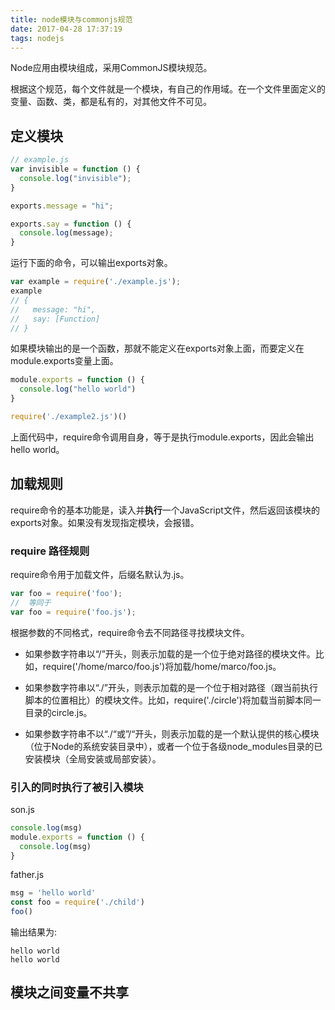```yaml
---
title: node模块与commonjs规范
date: 2017-04-28 17:37:19
tags: nodejs
---
```



Node应用由模块组成，采用CommonJS模块规范。

根据这个规范，每个文件就是一个模块，有自己的作用域。在一个文件里面定义的变量、函数、类，都是私有的，对其他文件不可见。

## 定义模块

```javascript
// example.js
var invisible = function () {
  console.log("invisible");
}

exports.message = "hi";

exports.say = function () {
  console.log(message);
}
```

运行下面的命令，可以输出exports对象。

```javascript
var example = require('./example.js');
example
// {
//   message: "hi",
//   say: [Function]
// }
```

如果模块输出的是一个函数，那就不能定义在exports对象上面，而要定义在module.exports变量上面。

```javascript
module.exports = function () {
  console.log("hello world")
}

require('./example2.js')()
```

上面代码中，require命令调用自身，等于是执行module.exports，因此会输出 hello world。

## 加载规则

require命令的基本功能是，读入并**执行**一个JavaScript文件，然后返回该模块的exports对象。如果没有发现指定模块，会报错。

### require 路径规则

require命令用于加载文件，后缀名默认为.js。

```javascript
var foo = require('foo');
//  等同于
var foo = require('foo.js');
```

根据参数的不同格式，require命令去不同路径寻找模块文件。

- 如果参数字符串以“/”开头，则表示加载的是一个位于绝对路径的模块文件。比如，require('/home/marco/foo.js')将加载/home/marco/foo.js。

- 如果参数字符串以“./”开头，则表示加载的是一个位于相对路径（跟当前执行脚本的位置相比）的模块文件。比如，require('./circle')将加载当前脚本同一目录的circle.js。

- 如果参数字符串不以“./“或”/“开头，则表示加载的是一个默认提供的核心模块（位于Node的系统安装目录中），或者一个位于各级node_modules目录的已安装模块（全局安装或局部安装）。

### 引入的同时执行了被引入模块

son.js

```javascript
console.log(msg)
module.exports = function () {
  console.log(msg)
}
```

father.js

```javascript
msg = 'hello world'
const foo = require('./child')
foo()
```

输出结果为:

```
hello world
hello world
```

## 模块之间变量不共享




